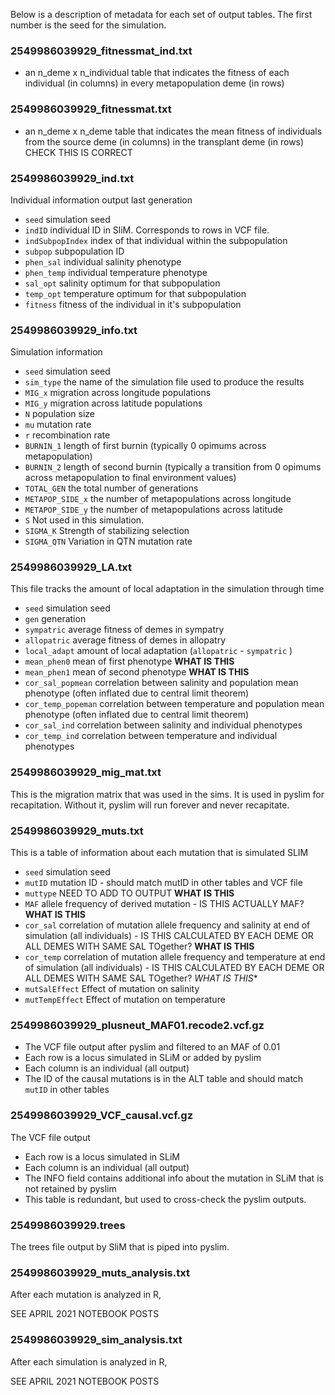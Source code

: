 Below is a description of metadata for each set of output tables. The first number is the seed for the simulation.

### 2549986039929_fitnessmat_ind.txt
* an n_deme x n_individual table that indicates the fitness of each individual (in columns) in every metapopulation deme (in rows)

### 2549986039929_fitnessmat.txt
* an n_deme x n_deme table that indicates the mean fitness of individuals from the source deme (in columns) in the transplant deme (in rows) CHECK THIS IS CORRECT

### 2549986039929_ind.txt
Individual information output last generation

* `seed` simulation seed
* `indID` individual ID in SliM. Corresponds to rows in VCF file.
* `indSubpopIndex` index of that individual within the subpopulation
* `subpop` subpopulation ID
* `phen_sal` individual salinity phenotype
* `phen_temp` individual temperature phenotype
* `sal_opt` salinity optimum for that subpopulation
* `temp_opt` temperature optimum for that subpopulation
* `fitness` fitness of the individual in it's subpopulation
    
### 2549986039929_info.txt
Simulation information

* `seed`  simulation seed
* `sim_type` the name of the simulation file used to produce the results
* `MIG_x` migration across longitude populations
* `MIG_y` migration across latitude populations
* `N` population size
* `mu` mutation rate
* `r` recombination rate
* `BURNIN_1` length of first burnin (typically 0 opimums across metapopulation)
* `BURNIN_2` length of second burnin (typically a transition from 0 opimums across metapopulation to final environment values)
* `TOTAL_GEN` the total number of generations
* `METAPOP_SIDE_x` the number of metapopulations across longitude
* `METAPOP_SIDE_y` the number of metapopulations across latitude
* `S` Not used in this simulation.
* `SIGMA_K` Strength of stabilizing selection
* `SIGMA_QTN` Variation in QTN mutation rate

### 2549986039929_LA.txt
This file tracks the amount of local adaptation in the simulation through time

* `seed` simulation seed
* `gen` generation
* `sympatric`  average fitness of demes in sympatry
* `allopatric` average fitness of demes in allopatry
* `local_adapt` amount of local adaptation (`allopatric` - `sympatric` )
* `mean_phen0` mean of first phenotype **WHAT IS THIS**
* `mean_phen1` mean of second phenotype **WHAT IS THIS**
* `cor_sal_popmean` correlation between salinity and population mean phenotype (often inflated due to central limit theorem)
* `cor_temp_popeman` correlation between temperature and population mean phenotype (often inflated due to central limit theorem)
* `cor_sal_ind` correlation between salinity and individual phenotypes
* `cor_temp_ind` correlation between temperature and individual phenotypes

### 2549986039929_mig_mat.txt
This is the migration matrix that was used in the sims. It is used in pyslim for recapitation. Without it, pyslim will run forever and never recapitate.

### 2549986039929_muts.txt
This is a table of information about each mutation that is simulated SLIM

* `seed`  simulation seed
* `mutID` mutation ID - should match mutID in other tables and VCF file
* `muttype` NEED TO ADD TO OUTPUT **WHAT IS THIS**
* `MAF` allele frequency of derived mutation - IS THIS ACTUALLY MAF? **WHAT IS THIS**
* `cor_sal` correlation of mutation allele frequency and salinity at end of simulation (all individuals) - IS THIS CALCULATED BY EACH DEME OR ALL DEMES WITH SAME SAL TOgether? **WHAT IS THIS**
* `cor_temp` correlation of mutation allele frequency and temperature at end of simulation (all individuals) - IS THIS CALCULATED BY EACH DEME OR ALL DEMES WITH SAME SAL TOgether? *WHAT IS THIS**
* `mutSalEffect` Effect of mutation on salinity
* `mutTempEffect` Effect of mutation on temperature

### 2549986039929_plusneut_MAF01.recode2.vcf.gz

* The VCF file output after pyslim and filtered to an MAF of 0.01
* Each row is a locus simulated in SLiM or added by pyslim
* Each column is an individual (all output)
* The ID of the causal mutations is in the ALT table and should match `mutID` in other tables

### 2549986039929_VCF_causal.vcf.gz

The VCF file output 

* Each row is a locus simulated in SLiM
* Each column is an individual (all output)
* The INFO field contains additional info about the mutation in SLiM that is not retained by pyslim
* This table is redundant, but used to cross-check the pyslim outputs.

### 2549986039929.trees

The trees file output by SliM that is piped into pyslim.

### 2549986039929_muts_analysis.txt

After each mutation is analyzed in R, 

SEE APRIL 2021 NOTEBOOK POSTS

### 2549986039929_sim_analysis.txt

After each simulation is analyzed in R, 

SEE APRIL 2021 NOTEBOOK POSTS
